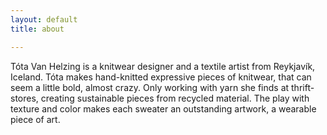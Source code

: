 ```yaml
---
layout: default
title: about

---
```

Tóta Van Helzing is a knitwear designer and a textile artist from Reykjavík, Iceland. Tóta makes hand-knitted expressive pieces of knitwear, that can seem a little bold, almost crazy. Only working with yarn she finds at thrift-stores, creating sustainable pieces from recycled material. The play with texture and color makes each sweater an outstanding artwork, a wearable piece of art. 